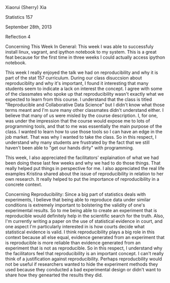 Xiaorui (Sherry) Xia

Statistics 157

September 28th, 2013

Reflection 4

Concerning This Week In General:
This week I was able to successfuly install linux, vagrant, and ipython notebook to my system. This is a great feat 
because for the first time in three weeks I could actually access ipython notebook. 

This week I really enjoyed the talk we had on reproducibility and why it is part of the stat 157 curriculum. During our
class disuccsion about reproduciblity and why it's important, I found it interesting that many students seem to indicate 
a lack on interest the concept. I agree with some of the classmates who spoke up that reproducibility wasn't 
exactly what we expected to learn from this course. I understand that the class is titled "Reproducible and Collaborative 
Data Science" but I didn't know what those terms meant and I'm sure many other classmates didn't understand either.
I believe that many of us were misled by the course description. I, for one, was under the impression that the course
would expose me to lots of programming tools, and that to me was essentially the main purpose of the class. 
I wanted to learn how to use those tools so I can have an edge in the job market. That was why I wanted to take the class.
So in this respect, I understand why many students are frustrated by the fact that we still haven't been 
able to "get our hands dirty" with programming.

This week, I also appreciated the facilitators' explaination of what we had been doing these last few weeks and 
why we had to do those things. That really helped put things in perspective for me. I also appreciated the real 
life examples Kristina shared about the issue of reproducibility in relation to her own research. It really helped 
to put the importance of reproducibility in a concrete context.

Concerning Reproducibility:
Since a big part of statistics deals with experiments, I believe that being able to reproduce data under similar conditions 
is extremely important to bolstering the validity of one's experimental results. So to me being able to create an 
experiment that is reproducible would definitely help in the scientific search for the truth. Also, I'm currently writing
a paper on the use of statistical evidence in court, and one aspect I'm particularly interested in is how courts decide 
what statistical evidence is valid. I think reproducibility plays a big role in this context because all else equal, 
evidence generated from an experiment that is reproducible is more reliable than evidence generated from an experiment 
that is not as reproducible. So in this respect, I understand why the facilitators feel that reproducibility is 
an important concept. I can't really think of a justification against reproducibility. Perhaps reproducbility would 
not be useful if researchers wanted to hide the experiment methods they used because they conducted a bad experimental 
design or didn't want to share how they genearted the results they did.

